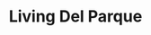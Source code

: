 ---
title: "Living Del Parque"
url: /ciudad-autonoma-de-buenos-aires/living-del-parque/
shop: Möbel
---